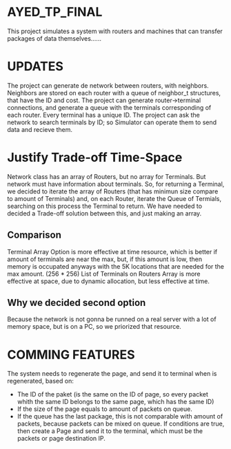 # AYED_TP_FINAL

This project simulates a system with routers and machines that can transfer
packages of data themselves......

# UPDATES

The project can generate de network between routers, with neighbors. Neighbors are stored on each
router with a queue of neighbor_t structures, that have the ID and cost.
The project can generate router->terminal connections, and generate a queue with
the terminals corresponding of each router. Every terminal has a unique ID.
The project can ask the network to search terminals by ID; so Simulator can operate them
to send data and recieve them.


# Justify Trade-off Time-Space

Network class has an array of Routers, but no array for Terminals.
But network must have information about terminals. So, for returning a Terminal, we decided to iterate the array of Routers (that has minimun size compare to amount of Terminals) and, on each Router, iterate the Queue of Termials, searching on this process
the Terminal to return.
We have needed to decided a Trade-off solution between this, and just making an array.

## Comparison
  Terminal Array Option is more effective at time resource, which is better if amount of
  terminals are near the max, but, if this amount is low, then memory is occupated anyways
  with the 5K locations that are needed for the max amount. (256 * 256)
  List of Terminals on Routers Array is more effective at space, due to dynamic allocation, but less effective at time.

## Why we decided second option
  Because the network is not gonna be runned on a real server with a lot of memory space,
  but is on a PC, so we priorized that resource.


# COMMING FEATURES

The system needs to regenerate the page, and send it to terminal when is regenerated,
based on:
  - The ID of the paket (is the same on the ID of page, so every packet whith the same ID
  belongs to the same page, which has the same ID)
  - If the size of the page equals to amount of packets on queue.
  - If the queue has the last package, this is not comparable with amount of packets, because
  packets can be mixed on queue.
If conditions are true, then create a Page and  send it to the terminal, which must be the packets or page destination IP.


